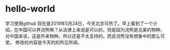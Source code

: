 # hello-world
学习使用github
现在是2019年5月24日，今天北京可热了。早上看到了一个介绍，在中国可以养浣熊嘛？从法律上来说是可以的。但是因为浣熊是北美的物种，对中国来说，这是外来物种。所以还是不太支持的。而且浣熊没有想象中的那么可爱。
修改的内容是今天的的所见所闻。
